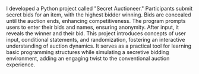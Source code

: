 I developed a Python project called "Secret Auctioneer." Participants submit secret bids for an item, with the highest bidder winning. Bids are concealed until the auction ends, enhancing competitiveness. The program prompts users to enter their bids and names, ensuring anonymity. After input, it reveals the winner and their bid. This project introduces concepts of user input, conditional statements, and randomization, fostering an interactive understanding of auction dynamics. It serves as a practical tool for learning basic programming structures while simulating a secretive bidding environment, adding an engaging twist to the conventional auction experience.
